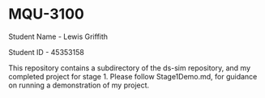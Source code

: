 # MQU-3100
Student Name - Lewis Griffith

Student ID - 45353158

This repository contains a subdirectory of the ds-sim repository, and my completed project for stage 1.
Please follow Stage1Demo.md, for guidance on running a demonstration of my project.
